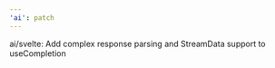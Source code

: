 ```yaml
---
'ai': patch
---
```


ai/svelte: Add complex response parsing and StreamData support to useCompletion
